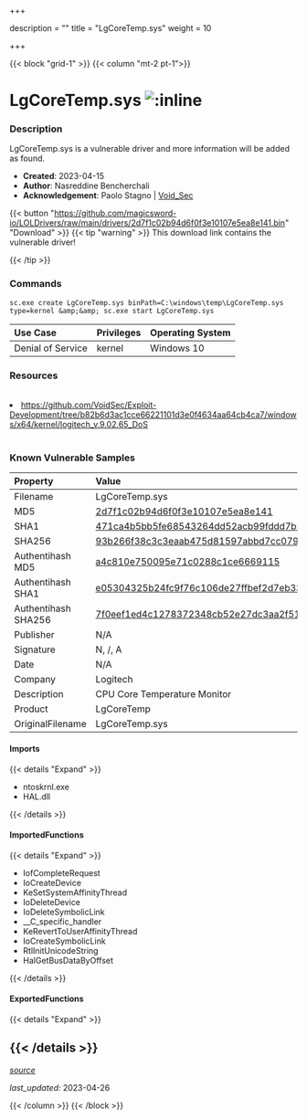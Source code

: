 +++

description = ""
title = "LgCoreTemp.sys"
weight = 10

+++


{{< block "grid-1" >}}
{{< column "mt-2 pt-1">}}


# LgCoreTemp.sys ![:inline](/images/twitter_verified.png) 


### Description

LgCoreTemp.sys is a vulnerable driver and more information will be added as found.

- **Created**: 2023-04-15
- **Author**: Nasreddine Bencherchali
- **Acknowledgement**: Paolo Stagno | [Void_Sec](https://twitter.com/Void_Sec)

{{< button "https://github.com/magicsword-io/LOLDrivers/raw/main/drivers/2d7f1c02b94d6f0f3e10107e5ea8e141.bin" "Download" >}}
{{< tip "warning" >}}
This download link contains the vulnerable driver!

{{< /tip >}}

### Commands

```
sc.exe create LgCoreTemp.sys binPath=C:\windows\temp\LgCoreTemp.sys     type=kernel &amp;&amp; sc.exe start LgCoreTemp.sys
```

| Use Case | Privileges | Operating System | 
|:---- | ---- | ---- |
| Denial of Service | kernel | Windows 10 |

### Resources
<br>
<li><a href="https://github.com/VoidSec/Exploit-Development/tree/b82b6d3ac1cce66221101d3e0f4634aa64cb4ca7/windows/x64/kernel/logitech_v.9.02.65_DoS">https://github.com/VoidSec/Exploit-Development/tree/b82b6d3ac1cce66221101d3e0f4634aa64cb4ca7/windows/x64/kernel/logitech_v.9.02.65_DoS</a></li>
<br>

### Known Vulnerable Samples

| Property           | Value |
|:-------------------|:------|
| Filename           | LgCoreTemp.sys |
| MD5                | [2d7f1c02b94d6f0f3e10107e5ea8e141](https://www.virustotal.com/gui/file/2d7f1c02b94d6f0f3e10107e5ea8e141) |
| SHA1               | [471ca4b5bb5fe68543264dd52acb99fddd7b3c6d](https://www.virustotal.com/gui/file/471ca4b5bb5fe68543264dd52acb99fddd7b3c6d) |
| SHA256             | [93b266f38c3c3eaab475d81597abbd7cc07943035068bb6fd670dbbe15de0131](https://www.virustotal.com/gui/file/93b266f38c3c3eaab475d81597abbd7cc07943035068bb6fd670dbbe15de0131) |
| Authentihash MD5   | [a4c810e750095e71c0288c1ce6669115](https://www.virustotal.com/gui/search/authentihash%253Aa4c810e750095e71c0288c1ce6669115) |
| Authentihash SHA1  | [e05304325b24fc9f76c106de27ffbef2d7eb3315](https://www.virustotal.com/gui/search/authentihash%253Ae05304325b24fc9f76c106de27ffbef2d7eb3315) |
| Authentihash SHA256| [7f0eef1ed4c1278372348cb52e27dc3aa2f51a8b6a62db39d2af75031e55a8db](https://www.virustotal.com/gui/search/authentihash%253A7f0eef1ed4c1278372348cb52e27dc3aa2f51a8b6a62db39d2af75031e55a8db) |
| Publisher         | N/A |
| Signature         | N, /, A   |
| Date                | N/A |
| Company           | Logitech |
| Description       | CPU Core Temperature Monitor |
| Product           | LgCoreTemp |
| OriginalFilename  | LgCoreTemp.sys |


#### Imports
{{< details "Expand" >}}
* ntoskrnl.exe
* HAL.dll

{{< /details >}}
#### ImportedFunctions
{{< details "Expand" >}}
* IofCompleteRequest
* IoCreateDevice
* KeSetSystemAffinityThread
* IoDeleteDevice
* IoDeleteSymbolicLink
* __C_specific_handler
* KeRevertToUserAffinityThread
* IoCreateSymbolicLink
* RtlInitUnicodeString
* HalGetBusDataByOffset

{{< /details >}}
#### ExportedFunctions
{{< details "Expand" >}}

{{< /details >}}
-----



[*source*](https://github.com/magicsword-io/LOLDrivers/tree/main/yaml/lgcoretemp.yaml)

*last_updated:* 2023-04-26








{{< /column >}}
{{< /block >}}
